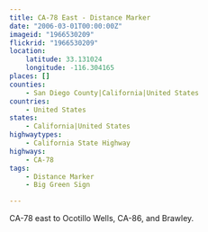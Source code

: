 ```yaml
---
title: CA-78 East - Distance Marker
date: "2006-03-01T00:00:00Z"
imageid: "1966530209"
flickrid: "1966530209"
location:
    latitude: 33.131024
    longitude: -116.304165
places: []
counties:
    - San Diego County|California|United States
countries:
    - United States
states:
    - California|United States
highwaytypes:
    - California State Highway
highways:
    - CA-78
tags:
    - Distance Marker
    - Big Green Sign

---
```

CA-78 east to Ocotillo Wells, CA-86, and Brawley.